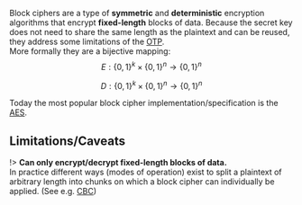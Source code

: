 Block ciphers are a type of **symmetric** and **deterministic** encryption algorithms that encrypt **fixed-length** blocks of data. Because the secret key does not need to share the same length as the plaintext and can be reused, they address some limitations of the [OTP](otp).\
More formally they are a bijective mapping:
$$
E: \{0,1\}^k \times \{0,1\}^n \rightarrow \{0,1\}^n
$$

$$
D: \{0,1\}^k \times \{0,1\}^n \rightarrow \{0,1\}^n
$$

Today the most popular block cipher implementation/specification is the [AES](aes).

## Limitations/Caveats

!> **Can only encrypt/decrypt fixed-length blocks of data.**  
In practice different ways (modes of operation) exist to split a plaintext of arbitrary length into chunks on which a block cipher can individually be applied. (See e.g. [CBC](/primitives/symmetric-encryption/cbc))
